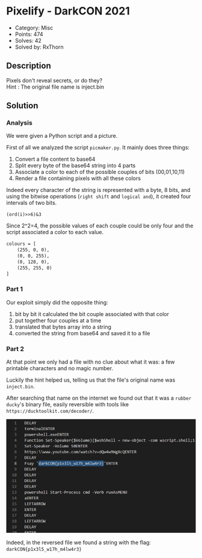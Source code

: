 # Pixelify - DarkCON 2021

- Category: Misc
- Points: 474
- Solves: 42
- Solved by: RxThorn

## Description

Pixels don't reveal secrets, or do they?  
Hint : The original file name is inject.bin

## Solution

### Analysis

We were given a Python script and a picture.

First of all we analyzed the script `picmaker.py`. It mainly does three things:

1. Convert a file content to base64
2. Split every byte of the base64 string into 4 parts
3. Associate a color to each of the possible couples of bits (00,01,10,11)
4. Render a file containing pixels with all these colors

Indeed every character of the string is represented with a byte, 8 bits, and using the bitwise operations (`right shift` and `logical and`), it created four intervals of two bits.

```py3
(ord(i)>>6)&3
```

Since 2^2=4, the possible values of each couple could be only four and the script associated a color to each value.

```py3
colours = [
    (255, 0, 0),
    (0, 0, 255),
    (0, 128, 0),
    (255, 255, 0)
]
```

### Part 1

Our exploit simply did the opposite thing:

1. bit by bit it calculated the bit couple associated with that color
2. put together four couples at a time
3. translated that bytes array into a string
4. converted the string from base64 and saved it to a file

### Part 2

At that point we only had a file with no clue about what it was: a few printable characters and no magic number.

Luckily the hint helped us, telling us that the file's original name was `inject.bin`.

After searching that name on the internet we found out that it was a `rubber ducky`'s binary file, easily reversible with tools like `https://ducktoolkit.com/decoder/`.

![Flag](./pictures/flag.png)

Indeed, in the reversed file we found a string with the flag: `darkCON{p1x3l5_w17h_m4lw4r3}`
